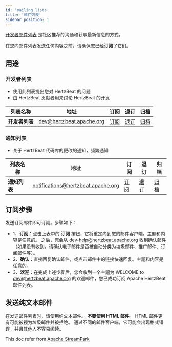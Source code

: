 ```yaml
---
id: 'mailing_lists'
title: '邮件列表'
sidebar_position: 1
---
```


<!--
    Licensed to the Apache Software Foundation (ASF) under one or more
    contributor license agreements.  See the NOTICE file distributed with
    this work for additional information regarding copyright ownership.
    The ASF licenses this file to You under the Apache License, Version 2.0
    (the "License"); you may not use this file except in compliance with
    the License.  You may obtain a copy of the License at

       https://www.apache.org/licenses/LICENSE-2.0

    Unless required by applicable law or agreed to in writing, software
    distributed under the License is distributed on an "AS IS" BASIS,
    WITHOUT WARRANTIES OR CONDITIONS OF ANY KIND, either express or implied.
    See the License for the specific language governing permissions and
    limitations under the License.
-->

[开发者邮件列表](https://lists.apache.org/list.html?dev@hertzbeat.apache.org) 是社区推荐的沟通和获取最新信息的方式。

在您向邮件列表发送任何内容之前，请确保您已经**订阅**了它们。

## 用途

### 开发者列表

- 使用此列表提出您对 HertzBeat 的问题
- 由 HertzBeat 贡献者用来讨论 HertzBeat 的开发


| 列表名称         | 地址                           | 订阅                                                   | 退订                                                      | 归档                                                                     |
|--------------|------------------------------|------------------------------------------------------|---------------------------------------------------------|------------------------------------------------------------------------|
| **开发者列表**    | dev@hertzbeat.apache.org     | [订阅](mailto:dev-subscribe@hertzbeat.apache.org)      | [退订](mailto:dev-unsubscribe@hertzbeat.apache.org)       | [归档](https://lists.apache.org/list.html?dev@hertzbeat.apache.org)      |


### 通知列表

- 关于 HertzBeat 代码库的更改的通知，频繁通知

| 列表名称      | 地址                      | 订阅                                                          | 退订                                                           | 归档                                                                          |
|-----------|------------------------------|-------------------------------------------------------------|--------------------------------------------------------------|-----------------------------------------------------------------------------|
| **通知列表**  | notifications@hertzbeat.apache.org | [订阅](mailto:notifications-subscribe@hertzbeat.apache.org)   | [退订](mailto:notifications-unsubscribe@hertzbeat.apache.org)  | [归档](https://lists.apache.org/list.html?notifications@hertzbeat.apache.org) |

## 订阅步骤

发送订阅邮件即可订阅。步骤如下：

- 1、**订阅**：点击上表中的 **订阅** 按钮，它将重定向到您的邮件客户端。主题和内容是任意的。
  之后，您会从 dev-help@hertzbeat.apache.org 收到确认邮件（如果没有收到，请确认电子邮件是否被自动分类为垃圾邮件、推广邮件、订阅邮件等）。
- 2、**确认**：直接回复确认邮件，或点击邮件中的链接快速回复。主题和内容是任意的。
- 3、**欢迎**：在完成上述步骤后，您会收到一个主题为 WELCOME to dev@hertzbeat.apache.org 的欢迎邮件，您已成功订阅 Apache HertzBeat 邮件列表。

## 发送纯文本邮件

在发送邮件列表时，请使用纯文本邮件。
**不要使用 HTML 邮件**。
HTML 邮件更有可能被视为垃圾邮件并被拒绝。
通过不同的邮件客户端，它可能会出现格式错误，并且其他人不容易阅读。


This doc refer from [Apache StreamPark](https://streampark.apache.org/)   
